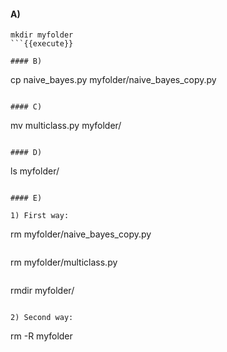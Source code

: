 #### A)

```
mkdir myfolder
```{{execute}}

#### B)

```
cp naive_bayes.py myfolder/naive_bayes_copy.py
```{{execute}}

#### C)

```
mv multiclass.py myfolder/
```{{execute}}

#### D)

```
ls myfolder/
```{{execute}}

#### E)

1) First way:
```
rm myfolder/naive_bayes_copy.py
```{{execute}}
```
rm myfolder/multiclass.py
```{{execute}}
```
rmdir myfolder/
```{{execute}}

2) Second way:

```
rm -R myfolder
```{{execute}}

